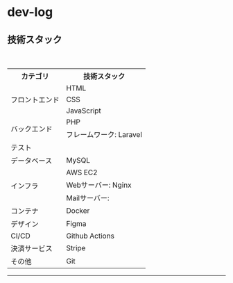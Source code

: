 # dev-log

## 技術スタック  
<table>
<tr>
 <th>カテゴリ</th>
 <th>技術スタック</th>
</tr>
<tr>
 <td rowspan=3>フロントエンド</td>
　<td>HTML</td>
</tr>
<tr>
 <td> CSS </td>
</tr>
<tr>
 <td> JavaScript </td>
</tr>
<tr>
 <td rowspan=2>バックエンド</td>
　<td>PHP</td>
</tr>
<tr>
 <td> フレームワーク: Laravel </td>
</tr>
<tr>
 <td rowspan=1>テスト</td>
　<td></td>
</tr>
<tr>
 <td rowspan=1>データベース</td>
　<td>MySQL</td>
</tr>
<tr>
 <td rowspan=3>インフラ</td>
　<td>AWS EC2</td>
</tr>
<tr>
　<td>Webサーバー: Nginx</td>
</tr>
<tr>
　<td>Mailサーバー: </td>
</tr>
<tr>
 <td> コンテナ</td>
　<td>Docker</td>
</tr>
<tr>
 <td>デザイン</td>
　<td>Figma</td>
</tr>
<tr>
 <td>CI/CD</td>
　<td>Github Actions</td>
</tr>
<tr>
 <td>決済サービス</td>
　<td>Stripe</td>
</tr>

<tr>
<td rowspan=5>その他</td>
　<td>Git</td>
</tr>
</table>
<hr>

